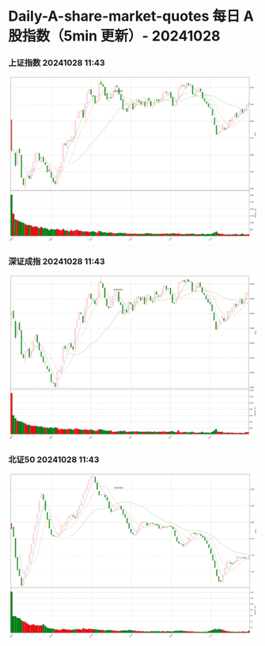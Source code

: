 
# Daily-A-share-market-quotes 每日 A 股指数（5min 更新）- 20241028

### 上证指数 20241028 11:43
![](./fig/2024/10/20241028-sh000001.png)

### 深证成指 20241028 11:43
![](./fig/2024/10/20241028-sz399001.png)

### 北证50 20241028 11:43
![](./fig/2024/10/20241028-bj899050.png)
